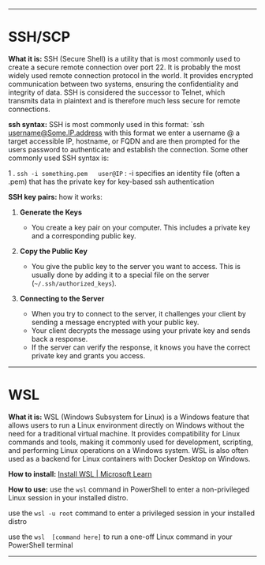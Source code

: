 

---
# SSH/SCP
**What it is:**
SSH (Secure Shell) is a utility that is most commonly used to create a secure remote connection over port 22. It is probably the most widely used remote connection protocol in the world. It provides encrypted communication between two systems, ensuring the confidentiality and integrity of data. SSH is considered the successor to Telnet, which transmits data in plaintext and is therefore much less secure for remote connections.

**ssh syntax:**
SSH is most commonly used in this format: 
`ssh username@Some.IP.address 
with this format we enter a username @ a target accessible IP, hostname, or FQDN and are then prompted for the users password to authenticate and establish the connection. Some other commonly used SSH syntax is:

1 . `ssh -i something.pem   user@IP` : -i specifies an identity file (often a .pem) that has the private key for key-based ssh authentication




**SSH key pairs:**
how it works:
1. **Generate the Keys**
    
    - You create a key pair on your computer. This includes a private key and a corresponding public key.
2. **Copy the Public Key**
    
    - You give the public key to the server you want to access. This is usually done by adding it to a special file on the server (`~/.ssh/authorized_keys`).
3. **Connecting to the Server**
    
    - When you try to connect to the server, it challenges your client by sending a message encrypted with your public key.
    - Your client decrypts the message using your private key and sends back a response.
    - If the server can verify the response, it knows you have the correct private key and grants you access.



---
# WSL
**What it is:**
WSL (Windows Subsystem for Linux) is a Windows feature that allows users to run a Linux environment directly on Windows without the need for a traditional virtual machine. It provides compatibility for Linux commands and tools, making it commonly used for development, scripting, and performing Linux operations on a Windows system. WSL is also often used as a backend for Linux containers with Docker Desktop on Windows.


**How to install:**
[Install WSL | Microsoft Learn](https://learn.microsoft.com/en-us/windows/wsl/install)



**How to use:**
use the `wsl` command in PowerShell to enter a non-privileged Linux session in your installed distro.

use the `wsl -u root` command to enter a privileged session in your installed distro

use the `wsl  [command here]` to run a one-off Linux command in your PowerShell terminal







---

